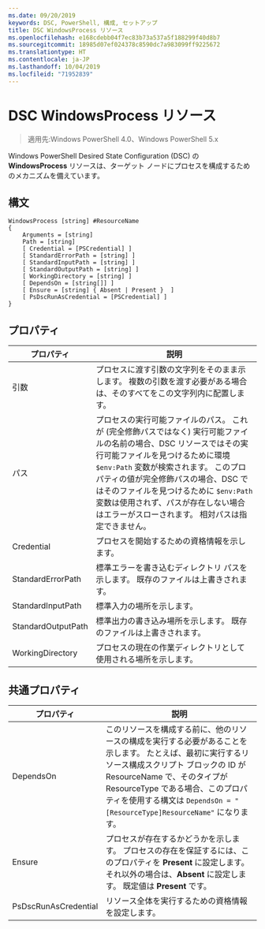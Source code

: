 ```yaml
---
ms.date: 09/20/2019
keywords: DSC, PowerShell, 構成, セットアップ
title: DSC WindowsProcess リソース
ms.openlocfilehash: e168cdebb04f7ec83b73a537a5f188299f40d8b7
ms.sourcegitcommit: 18985d07ef024378c8590dc7a983099ff9225672
ms.translationtype: HT
ms.contentlocale: ja-JP
ms.lasthandoff: 10/04/2019
ms.locfileid: "71952839"
---
```

# <a name="dsc-windowsprocess-resource"></a>DSC WindowsProcess リソース

> 適用先:Windows PowerShell 4.0、Windows PowerShell 5.x

Windows PowerShell Desired State Configuration (DSC) の **WindowsProcess** リソースは、ターゲット ノードにプロセスを構成するためのメカニズムを備えています。

## <a name="syntax"></a>構文

```Syntax
WindowsProcess [string] #ResourceName
{
    Arguments = [string]
    Path = [string]
    [ Credential = [PSCredential] ]
    [ StandardErrorPath = [string] ]
    [ StandardInputPath = [string] ]
    [ StandardOutputPath = [string] ]
    [ WorkingDirectory = [string] ]
    [ DependsOn = [string[]] ]
    [ Ensure = [string] { Absent | Present }  ]
    [ PsDscRunAsCredential = [PSCredential] ]
}
```

## <a name="properties"></a>プロパティ

|プロパティ |説明 |
|---|---|
|引数 |プロセスに渡す引数の文字列をそのまま示します。 複数の引数を渡す必要がある場合は、そのすべてをこの文字列内に配置します。 |
|パス |プロセスの実行可能ファイルのパス。 これが (完全修飾パスではなく) 実行可能ファイルの名前の場合、DSC リソースではその実行可能ファイルを見つけるために環境 `$env:Path` 変数が検索されます。 このプロパティの値が完全修飾パスの場合、DSC ではそのファイルを見つけるために `$env:Path` 変数は使用されず、パスが存在しない場合はエラーがスローされます。 相対パスは指定できません。 |
|Credential |プロセスを開始するための資格情報を示します。 |
|StandardErrorPath |標準エラーを書き込むディレクトリ パスを示します。 既存のファイルは上書きされます。 |
|StandardInputPath |標準入力の場所を示します。 |
|StandardOutputPath |標準出力の書き込み場所を示します。 既存のファイルは上書きされます。 |
|WorkingDirectory |プロセスの現在の作業ディレクトリとして使用される場所を示します。 |

## <a name="common-properties"></a>共通プロパティ

|プロパティ |説明 |
|---|---|
|DependsOn |このリソースを構成する前に、他のリソースの構成を実行する必要があることを示します。 たとえば、最初に実行するリソース構成スクリプト ブロックの ID が ResourceName で、そのタイプが ResourceType である場合、このプロパティを使用する構文は `DependsOn = "[ResourceType]ResourceName"` になります。 |
|Ensure |プロセスが存在するかどうかを示します。 プロセスの存在を保証するには、このプロパティを **Present** に設定します。 それ以外の場合は、**Absent** に設定します。 既定値は **Present** です。 |
|PsDscRunAsCredential |リソース全体を実行するための資格情報を設定します。 |